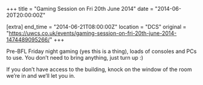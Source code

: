 +++
title = "Gaming Session on Fri 20th June 2014"
date = "2014-06-20T20:00:00Z"

[extra]
end_time = "2014-06-21T08:00:00Z"
location = "DCS"
original = "https://uwcs.co.uk/events/gaming-session-on-fri-20th-june-2014-1474489095266/"
+++

Pre-BFL Friday night gaming (yes this is a thing), loads of consoles and PCs to use. You don’t need to bring anything, just turn up :)

If you don’t have access to the building, knock on the window of the room we’re in and we’ll let you in.


